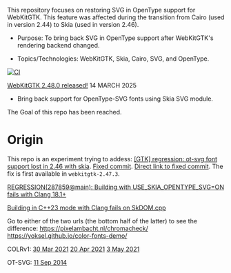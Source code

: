 This repository focuses on restoring SVG in OpenType support for WebKitGTK. This feature was affected during the transition from Cairo (used in version 2.44) to Skia (used in version 2.46).

- Purpose: To bring back SVG in OpenType support after WebKitGTK's rendering backend changed.

- Topics/Technologies: WebKitGTK, Skia, Cairo, SVG, and OpenType.

[![CI](https://github.com/HinTak/webkitgtk-mod-CI/actions/workflows/ci.yml/badge.svg)](https://github.com/HinTak/webkitgtk-mod-CI/actions/workflows/ci.yml)

[WebKitGTK 2.48.0 released!](https://webkitgtk.org/2025/03/14/webkitgtk2.48.0-released.html) 14 MARCH 2025

- Bring back support for OpenType-SVG fonts using Skia SVG module.

The Goal of this repo has been reached.

# Origin

This repo is an experiment trying to addess:
[[GTK] regression: ot-svg font support lost in 2.46 with skia](https://bugs.webkit.org/show_bug.cgi?id=283246).
[Fixed commit](https://commits.webkit.org/287859@main).
[Direct link to fixed commit](https://github.com/WebKit/WebKit/commit/7bf0c3997b61bfa7e3410d5452fd23d82b7570ab).
The fix is first available in `webkitgtk-2.47.3`.

[REGRESSION(287859@main): Building with USE_SKIA_OPENTYPE_SVG=ON fails with Clang 18.1+](https://bugs.webkit.org/show_bug.cgi?id=284779)

[Building in C++23 mode with Clang fails on SkDOM.cpp](https://issues.skia.org/384605093)

Go to either of the two urls (the bottom half of the latter) to see the difference:
https://pixelambacht.nl/chromacheck/
https://yoksel.github.io/color-fonts-demo/


COLRv1:
[30 Mar 2021](https://lists.webkit.org/pipermail/webkit-dev/2021-March/031765.html)
[20 Apr 2021](https://lists.webkit.org/pipermail/webkit-dev/2021-April/031789.html)
[3 May 2021](https://lists.webkit.org/pipermail/webkit-dev/2021-May/031839.html)

OT-SVG:
[11 Sep 2014](https://lists.webkit.org/pipermail/webkit-dev/2014-September/026848.html)
